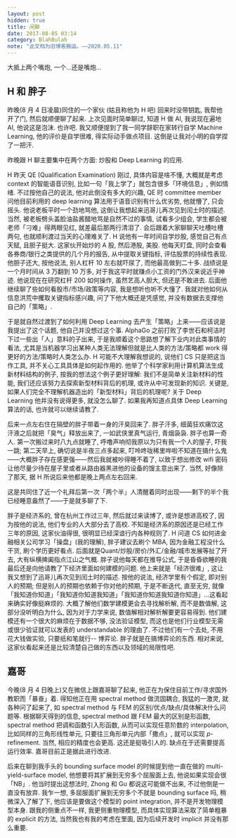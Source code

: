 ```yaml
---
layout: post
hidden: true
title: 闲聊
date: 2017-08-05 03:14
category: BlahBulah
note: "此文档为旧博客搬运。——2020.05.11"
---
```


大抵上两个嘴炮, 一个...还是嘴炮...

## H 和 胖子

昨晚(8 月 4 日凌晨)同住的一个家伙 (姑且称他为 H 吧) 回来时没带钥匙, 我帮他开了门, 然后就顺便聊了起来. 上次见面时简单聊过, 知道 H 做 AI, 我说现在遍地 AI, 他说这是泡沫. 也许吧. 我又顺便提到了我一同学辞职在家转行自学 Machine Learning, 他的评价是自学很难, 得实际动手做点项目. 这倒是让我对小明的自学捏了一把汗. 

昨晚跟 H 聊主要集中在两个方面: 炒股和 Deep Learning 的应用.

H 昨天 QE (Qualification Examination) 刚过, 具体内容是啥不懂, 大概就是考虑 context 的智能语音识别, 比如一句「我上学了」就包含很多「环境信息」, 例如情绪. 不过按他自己的说法, 他对此倒没有多大的兴趣, QE 时 committee member 问他目前利用的 deep learning 算法用于语音识别有什么优劣势, 他就懵了, 只会摇头. 他说老板平时一个劲地骂他, 这倒让我想起来迅哥儿再次见到闰土时的描述. 当然, 被老板劈头盖脸油盐酱醋地骂是自然不过的事情, 试看多少组会, 学生都会被老师「刁难」得两眼见红, 就差最后那两行清泪了.  会后跟着大家聊聊天吐槽吐槽两句, 也就顺利渡过当天的心理难关了. H 说他有一年时间自学炒股, 感觉自己有点天赋, 且胆子挺大. 这家伙开始炒的 A 股, 然后港股, 美股. 他每天盯盘, 同时会查看各券商/银行之类提供的几个月的报告,  从中提取关键指标, 评估股票的持续性表现. 他胆子还大, 按他说法, 别人杠杆 10 左右就吓尿了, 而他最高做到二十多. 战绩说是一个月时间从 3 万翻到 10 万多, 对于我这平时就赚点小工资的门外汉来说近乎神迹. 他说现在在研究杠杆 200 如何操作, 虽然艺高人胆大, 但还是不敢进去. 后面他继续聊了些如何看股市/市场/政策等内容, 我是想听也听不大懂了. 我就对他如何从信息洪荒中攫取关键指标感兴趣, 问了下他大概还是凭感觉, 并没有数据去支撑他自己的「策略」. 

于是就自然过渡到了如何利用 Deep Learning 去产生「策略」上来——应该说是我提出了这个话题, 他自己并没想过这个事. AlphaGo 之前打败了李世石和柯洁时下过一些出「人」意料的子出来, 于是我顺着这个思路想了解下业内对此类事情的看法, 尤其是当机器学习出某种人类无法理解但就是比人类的方法/策略都 work 得更好的方法/策略时人类怎么办. H 可能不大理解我想说的, 说他们 CS 只是把这当作工具, 并不关心工具具体是如何起作用的. 他举了个科学家利用计算机算法生成新材料结构的例子, 按我的想法这个例子更好理解: 我们不是简单关注新材料的性能, 我们还应该努力去探索新型材料背后的机理, 或许从中可发现新的知识. 关键是, 如果人们完全不理解机器造出的「新型材料」背后的机理呢? 关于 Deep Learning  他并没有说得更多, 就没怎么聊了.  如果我再知道点具体 Deep Learning 算法的话, 也许就可以继续请教了. 

后来一点左右住在隔壁的胖子带着一身的汗臭回来了. 胖子汗多, 细菌狂欢痛饮这汗液之后就把「臭气」释放出来了, 一如武侠里真气运行, 青烟袅袅. 胖子也算一奇人. 第一次搬过来时八九点就睡了, 呼噜声响彻我原以为只有我一个人的屋子, 吓我一跳; 第二天早上, 确切说是半夜三点多起来, 叮呤咚咙稀里哗啦不知道在搞什么鬼——大概胖子存在感更强——然后我就被吵得睡不着了, 以致于想出修改 wifi 密码让他尽量少待在屋子里或者从路由器黑进他的设备的馊主意出来了.  当然, 好像除了那天, 据 H 所说后来他都是晚上两点左右回来. 

这是共同住了近一个礼拜后第一次「两个半」人清醒着同时出现——剩下的半个我已经睡意盎然了——于是就多聊了下. 

胖子是经济系的, 曾在杭州工作过三年, 然后就过来读博了, 或许是想进高校了, 因为按他的说法, 他们专业的人大部分去了高校. 不知是经济系的原因还是已经工作三年的原因, 这家伙油得很, 很明显已经深谙行内各种规则了.  H 问道 CS 如何进金融相关公司学习「操盘」(我的理解), 胖子建议去刷个 MBA, 因为金融工程没什么干货, 刷个学历更好看点. 后面就是Quant/炒股/房价/外汇/金融/城市发展等扯了开去, 大有纵横捭阖指点江山之气概. 胖子说他每天都在推导公式, 于是昏昏欲睡的我最后还是向他请教了下经济里面如何建模的问题. 他上来就是「经济很难」, 这让我又想到了迅哥儿再次见到闰土时的描述. 按他的说法, 经济学里有个假定, 即对别人的预期; 但是别人的预期也依赖于你对他的预期, 于是不断迭代, 直至无穷, 就像「我知道你知道」「我知道你知道我知道」「我知道你知道我知道你知道」...这看起来确实好像挺麻烦的. 大概了解他们数学建模更会去寻找解析解, 而不是数值解, 这部分没听明白为什么, 因为对于力学来说, 数值解相对解析解要更容易得到. 他们建模还有一个很大的麻烦在于数据不够, 没法验证模型, 而这也是他们行业模型无需或很少验证就可以发表的 understandable 的理由了. 不过他们有一个去处, 不用花大钱做实验, 只要纸和笔就行-- 博弈论. 胖子就是在搞博弈论的东西. 相对来说, 这家伙看起来还是比较清楚自己做的东西以及领域的局限性吧. 

## 嘉哥

今晚(8 月 4 日晚上)又在微信上跟嘉哥聊了起来, 他正在为保住目前工作/寻求国外教职而「暴奋」着. 得知他正在用 spectral method 做流固耦合, 我猛的一激灵, 就各种问了起来了, 如 spectral method 与 FEM 的区别/优点/缺点/具体解决什么问题等. 根据聊天得到的信息, spectral method 跟 FEM 最大的区别是形函数, spectral method 把调和函数引入形函数, 从而可以实现任意阶数的 interpolation, 比如同样的三角形线性单元, 只要往三角形单元内部「撒点」, 就可以实现 *p*-refinement. 当然, 相应的精度也会更高. 这还是挺吸引人的.  缺点在于还需要提高运行效率. 嘉哥目前正是据此进行改进. 

后来在聊到我手头的 bounding surface model 的时候提到他一直在做的 multi-yield-surface model, 他想要将其扩展到无穷多个屈服面上去, 他说如果实现会很「NB」. 他当时提出这想法时, Zhong 和 Gu 都说这可能做不出来, 不过他倒是一直没有放弃. 我乍一想, 多屈服面扩展到无穷多个不就是 bounding surface 吗, 稍微深入了解了下, 他应该是要做这个模型的 point integration, 并不是开发物理模型本身. 跟我的侧重点不一样, 我更侧重物理模型, 而具体实现算法采取了简单粗暴的 explicit 的方法, 当然我也有我的考虑在里面, 因为后续开发时 implicit 并没有那么重要. 